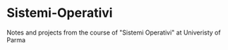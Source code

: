 # Sistemi-Operativi
 Notes and projects from the course of "Sistemi Operativi" at Univeristy of Parma

